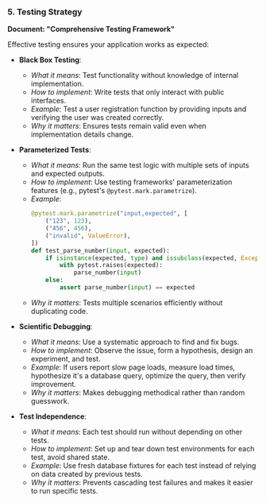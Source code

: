 
### 5. Testing Strategy
**Document: "Comprehensive Testing Framework"**

Effective testing ensures your application works as expected:

- **Black Box Testing**: 
  - *What it means*: Test functionality without knowledge of internal implementation.
  - *How to implement*: Write tests that only interact with public interfaces.
  - *Example*: Test a user registration function by providing inputs and verifying the user was created correctly.
  - *Why it matters*: Ensures tests remain valid even when implementation details change.

- **Parameterized Tests**: 
  - *What it means*: Run the same test logic with multiple sets of inputs and expected outputs.
  - *How to implement*: Use testing frameworks' parameterization features (e.g., pytest's `@pytest.mark.parametrize`).
  - *Example*: 
    ```python
    @pytest.mark.parametrize("input,expected", [
        ("123", 123),
        ("456", 456),
        ("invalid", ValueError),
    ])
    def test_parse_number(input, expected):
        if isinstance(expected, type) and issubclass(expected, Exception):
            with pytest.raises(expected):
                parse_number(input)
        else:
            assert parse_number(input) == expected
    ```
  - *Why it matters*: Tests multiple scenarios efficiently without duplicating code.

- **Scientific Debugging**: 
  - *What it means*: Use a systematic approach to find and fix bugs.
  - *How to implement*: Observe the issue, form a hypothesis, design an experiment, and test.
  - *Example*: If users report slow page loads, measure load times, hypothesize it's a database query, optimize the query, then verify improvement.
  - *Why it matters*: Makes debugging methodical rather than random guesswork.

- **Test Independence**: 
  - *What it means*: Each test should run without depending on other tests.
  - *How to implement*: Set up and tear down test environments for each test, avoid shared state.
  - *Example*: Use fresh database fixtures for each test instead of relying on data created by previous tests.
  - *Why it matters*: Prevents cascading test failures and makes it easier to run specific tests.